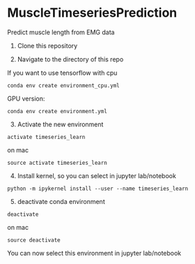 # MuscleTimeseriesPrediction
Predict muscle length from EMG data



1. Clone this repository

2. Navigate to the directory of this repo

If you want to use tensorflow with cpu

```
conda env create environment_cpu.yml
```

GPU version:

```
conda env create environment.yml
```
3. Activate the new environment 

```
activate timeseries_learn
```

on mac
```
source activate timeseries_learn
```

4. Install kernel, so you can select in jupyter lab/notebook

```
python -m ipykernel install --user --name timeseries_learn
```
5. deactivate conda environment
```
deactivate
```
on mac
```
source deactivate
```

You can now select this environment in jupyter lab/notebook
